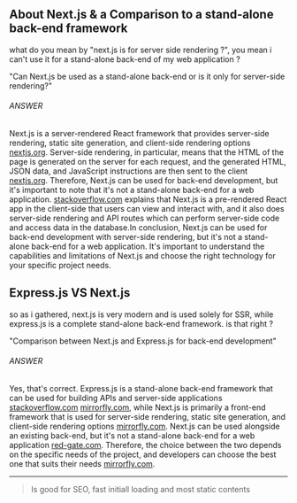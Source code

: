 ## About Next.js & a Comparison to a stand-alone back-end framework

what do you mean by "next.js is for server side rendering ?", you mean i can't use it for a stand-alone back-end of my web application ?

"Can Next.js be used as a stand-alone back-end or is it only for server-side rendering?"

###### ANSWER

Next.js is a server-rendered React framework that provides server-side rendering, static site generation, and client-side rendering options [nextjs.org](https://nextjs.org/learn/foundations/how-nextjs-works/rendering). Server-side rendering, in particular, means that the HTML of the page is generated on the server for each request, and the generated HTML, JSON data, and JavaScript instructions are then sent to the client [nextjs.org](https://nextjs.org/learn/foundations/how-nextjs-works/rendering). Therefore, Next.js can be used for back-end development, but it's important to note that it's not a stand-alone back-end for a web application. [stackoverflow.com](https://stackoverflow.com/questions/62690747/next-js-api-is-back-end) explains that Next.js is a pre-rendered React app in the client-side that users can view and interact with, and it also does server-side rendering and API routes which can perform server-side code and access data in the database.In conclusion, Next.js can be used for back-end development with server-side rendering, but it's not a stand-alone back-end for a web application. It's important to understand the capabilities and limitations of Next.js and choose the right technology for your specific project needs.

## Express.js VS Next.js

so as i gathered, next.js is very modern and is used solely for SSR, while express.js is a complete stand-alone back-end framework. is that right ?

"Comparison between Next.js and Express.js for back-end development"

###### ANSWER

Yes, that's correct. Express.js is a stand-alone back-end framework that can be used for building APIs and server-side applications [stackoverflow.com](https://stackoverflow.com/questions/69918766/nextjs-vs-express) [mirrorfly.com](https://www.mirrorfly.com/blog/nextjs-vs-expressjs/), while Next.js is primarily a front-end framework that is used for server-side rendering, static site generation, and client-side rendering options [mirrorfly.com](https://nextjs.org/learn/foundations/how-nextjs-works/rendering). Next.js can be used alongside an existing back-end, but it's not a stand-alone back-end for a web application [red-gate.com](https://www.red-gate.com/simple-talk/development/javascript/express-js-or-next-js-for-your-backend-project/). Therefore, the choice between the two depends on the specific needs of the project, and developers can choose the best one that suits their needs [mirrorfly.com](https://www.mirrorfly.com/blog/nextjs-vs-expressjs/).

--------

> Is good for SEO, fast initiall loading and most static contents